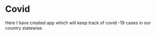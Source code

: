 # Covid
Here I have created app which will keep track of covid  -19 cases in our country statewise.
